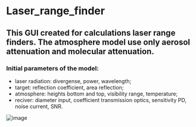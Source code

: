 # Laser_range_finder
## This GUI created for calculations laser range  finders. The atmosphere model  use only aerosol attenuation  and molecular attenuation.
### Initial parameters of the model:
  - laser radiation: divergense, power, wavelength;
  - target: reflection coefficient, area reflection;
  - atmosphere: heights bottom and top, visibility range, temperature;
  - reciver: diameter input, coefficient transmission optics, sensitivity PD, noise current, SNR.
  
  ![image](https://user-images.githubusercontent.com/94446014/189582309-fdad1abc-b1a0-4df4-b57a-13703e69907b.png)

